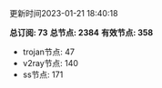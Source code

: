 更新时间2023-01-21 18:40:18

**总订阅: 73**
**总节点: 2384**
**有效节点: 358**
- trojan节点: 47
- v2ray节点: 140
- ss节点: 171
